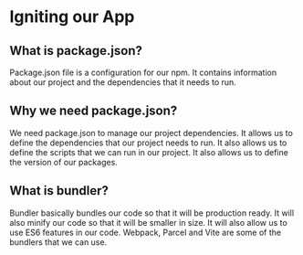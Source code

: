 # Igniting our App

## What is package.json?

Package.json file is a configuration for our npm. It contains information about our project and the dependencies that it needs to run.

## Why we need package.json?

We need package.json to manage our project dependencies. It allows us to define the dependencies that our project needs to run. It also allows us to define the scripts that we can run in our project. It also allows us to define the version of our packages.

## What is bundler?

Bundler basically bundles our code so that it will be production ready. It will also minify our code so that it will be smaller in size. It will also allow us to use ES6 features in our code. Webpack, Parcel and Vite are some of the bundlers that we can use.
